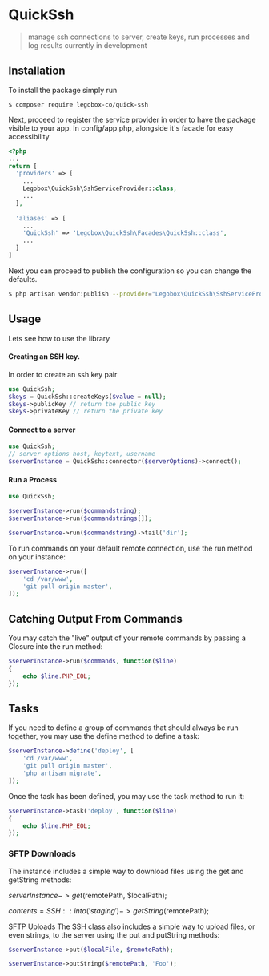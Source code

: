 # QuickSsh

> manage ssh connections to server, create keys, run processes and log results
> currently in development

## Installation
To install the package simply run 
```
$ composer require legobox-co/quick-ssh
```
Next, proceed to register the service provider in order to have the package visible to your app.
In config/app.php, alongside it's facade for easy accessibility

```php
<?php
...
return [
  'providers' => [
    ...
    Legobox\QuickSsh\SshServiceProvider::class,
    ...
  ],
  
  'aliases' => [
    ...
    'QuickSsh' => 'Legobox\QuickSsh\Facades\QuickSsh::class',
    ...
  ]
]
```

Next you can proceed to publish the configuration so you can change the defaults.

```bash
$ php artisan vendor:publish --provider="Legobox\QuickSsh\SshServiceProvider"
```

## Usage

Lets see how to use the library
#### Creating an SSH key.

In order to create an ssh key pair
```php
use QuickSsh;
$keys = QuickSsh::createKeys($value = null);
$keys->publicKey // return the public key
$keys->privateKey // return the private key
```

#### Connect to a server
```php
use QuickSsh;
// server options host, keytext, username
$serverInstance = QuickSsh::connector($serverOptions)->connect();
```

#### Run a Process

```php
use QuickSsh;

$serverInstance->run($commandstring);
$serverInstance->run($commandstrings[]);

$serverInstance->run($commandstring)->tail('dir');

```

To run commands on your default remote connection, use the run method on your instance:

```php
$serverInstance->run([
    'cd /var/www',
    'git pull origin master',
]);
```

## Catching Output From Commands
You may catch the "live" output of your remote commands by passing a Closure into the run method:

```php
$serverInstance->run($commands, function($line)
{
    echo $line.PHP_EOL;
});
```

## Tasks

If you need to define a group of commands that should always be run together, you may use the define method to define a task:

```php
$serverInstance->define('deploy', [
    'cd /var/www',
    'git pull origin master',
    'php artisan migrate',
]);
```
Once the task has been defined, you may use the task method to run it:

```php
$serverInstance->task('deploy', function($line)
{
    echo $line.PHP_EOL;
});
```

### SFTP Downloads
The instance includes a simple way to download files using the get and getString methods:

$serverInstance->get($remotePath, $localPath);

$contents = SSH::into('staging')->getString($remotePath);

SFTP Uploads
The SSH class also includes a simple way to upload files, or even strings, to the server using the put and putString methods:

```php
$serverInstance->put($localFile, $remotePath);

$serverInstance->putString($remotePath, 'Foo');
```


